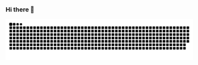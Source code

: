 ### Hi there 👋

<picture>
  <source media="(prefers-color-scheme: dark)" srcset="https://raw.githubusercontent.com/GaboCapo/GaboCapo/output/github-contribution-grid-snake-dark.svg">
  <source media="(prefers-color-scheme: light)" srcset="https://raw.githubusercontent.com/GaboCapo/GaboCapo/output/github-contribution-grid-snake.svg">
  <img alt="github contribution grid snake animation" src="https://raw.githubusercontent.com/GaboCapo/GaboCapo/output/github-contribution-grid-snake.svg">
</picture>

